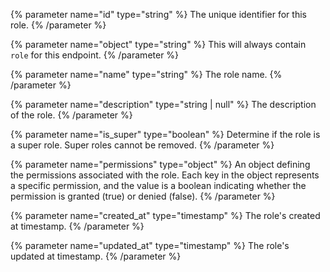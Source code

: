 {% parameter name="id" type="string" %}
The unique identifier for this role.
{% /parameter %}

{% parameter name="object" type="string" %}
This will always contain `role` for this endpoint.
{% /parameter %}

{% parameter name="name" type="string" %}
The role name.
{% /parameter %}

{% parameter name="description" type="string | null" %}
The description of the role.
{% /parameter %}

{% parameter name="is_super" type="boolean" %}
Determine if the role is a super role. Super roles cannot be removed.
{% /parameter %}

{% parameter name="permissions" type="object" %}
An object defining the permissions associated with the role. Each key in the object represents a specific permission, and the value is a boolean indicating whether the permission is granted (true) or denied (false).
{% /parameter %}

{% parameter name="created_at" type="timestamp" %}
The role's created at timestamp.
{% /parameter %}

{% parameter name="updated_at" type="timestamp" %}
The role's updated at timestamp.
{% /parameter %}
